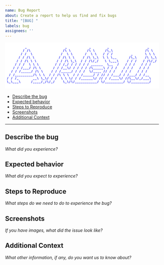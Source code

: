 ```yaml
---
name: Bug Report
about: Create a report to help us find and fix bugs
title: "[BUG] "
labels: bug
assignees: ''
---
```


![ArgUI's Logo](https://github.com/Sorcerio/Argparse-Interface/blob/master/assets/ArgUILogo_transparent.png?raw=true)

- [Describe the bug](#describe-the-bug)
- [Expected behavior](#expected-behavior)
- [Steps to Reproduce](#steps-to-reproduce)
- [Screenshots](#screenshots)
- [Additional Context](#additional-context)

---

## Describe the bug

_What did you experience?_

## Expected behavior

_What did you expect to experience?_

## Steps to Reproduce

_What steps do we need to do to experience the bug?_

## Screenshots

_If you have images, what did the issue look like?_

## Additional Context

_What other information, if any, do you want us to know about?_
